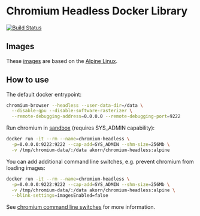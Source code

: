# Chromium Headless Docker Library

[![Build Status](https://travis-ci.org/akornatskyy/chromium-headless.svg?branch=master)](https://travis-ci.org/akornatskyy/chromium-headless)

## Images

These [images]( https://hub.docker.com/r/akorn/chromium-headless) are based on
the [Alpine Linux](https://alpinelinux.org/).

## How to use

The default docker entrypoint:

```sh
chromium-browser --headless --user-data-dir=/data \
  --disable-gpu --disable-software-rasterizer \
  --remote-debugging-address=0.0.0.0 --remote-debugging-port=9222
```

Run chromium in [sandbox](https://chromium.googlesource.com/chromium/src/+/master/docs/design/sandbox.md) (requires SYS_ADMIN capability):

```sh
docker run -it --rm --name=chromium-headless \
  -p=0.0.0.0:9222:9222 --cap-add=SYS_ADMIN --shm-size=256Mb \
  -v /tmp/chromium-data/:/data akorn/chromium-headless:alpine
```

You can add additional command line switches, e.g. prevent chromium from
loading images:

```sh
docker run -it --rm --name=chromium-headless \
  -p=0.0.0.0:9222:9222 --cap-add=SYS_ADMIN --shm-size=256Mb \
  -v /tmp/chromium-data/:/data akorn/chromium-headless:alpine \
  --blink-settings=imagesEnabled=false
```

See [chromium command line switches](https://peter.sh/experiments/chromium-command-line-switches/)
for more information.
